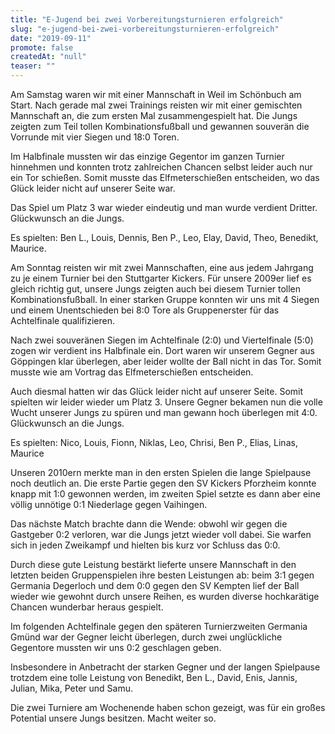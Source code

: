 ```yaml
---
title: "E-Jugend bei zwei Vorbereitungsturnieren erfolgreich"
slug: "e-jugend-bei-zwei-vorbereitungsturnieren-erfolgreich"
date: "2019-09-11"
promote: false
createdAt: "null"
teaser: ""
---
```

Am Samstag waren wir mit einer Mannschaft in Weil im Schönbuch am Start. Nach gerade mal zwei Trainings reisten wir mit einer gemischten Mannschaft an, die zum ersten Mal zusammengespielt hat. Die Jungs zeigten zum Teil tollen Kombinationsfußball und gewannen souverän die Vorrunde mit vier Siegen und 18:0 Toren.

Im Halbfinale mussten wir das einzige Gegentor im ganzen Turnier hinnehmen und konnten trotz zahlreichen Chancen selbst leider auch nur ein Tor schießen. Somit musste das Elfmeterschießen entscheiden, wo das Glück leider nicht auf unserer Seite war.

Das Spiel um Platz 3 war wieder eindeutig und man wurde verdient Dritter. Glückwunsch an die Jungs.

Es spielten: Ben L., Louis, Dennis, Ben P., Leo, Elay, David, Theo, Benedikt, Maurice.


Am Sonntag reisten wir mit zwei Mannschaften, eine aus jedem Jahrgang zu je einem Turnier bei den Stuttgarter Kickers. Für unsere 2009er lief es gleich richtig gut, unsere Jungs zeigten auch bei diesem Turnier tollen Kombinationsfußball. In einer starken Gruppe konnten wir uns mit 4 Siegen und einem Unentschieden bei 8:0 Tore als Gruppenerster für das Achtelfinale qualifizieren.

Nach zwei souveränen Siegen im Achtelfinale (2:0) und Viertelfinale (5:0) zogen wir verdient ins Halbfinale ein. Dort waren wir unserem Gegner aus Göppingen klar überlegen, aber leider wollte der Ball nicht in das Tor. Somit musste wie am Vortrag das Elfmeterschießen entscheiden.

Auch diesmal hatten wir das Glück leider nicht auf unserer Seite. Somit spielten wir leider wieder um Platz 3. Unsere Gegner bekamen nun die volle Wucht unserer Jungs zu spüren und man gewann hoch überlegen mit 4:0. Glückwunsch an die Jungs.

Es spielten: Nico, Louis, Fionn, Niklas, Leo, Chrisi, Ben P., Elias, Linas, Maurice




Unseren 2010ern merkte man in den ersten Spielen die lange Spielpause noch deutlich an. Die erste Partie gegen den SV Kickers Pforzheim konnte knapp mit 1:0 gewonnen werden, im zweiten Spiel setzte es dann aber eine völlig unnötige 0:1 Niederlage gegen Vaihingen.

Das nächste Match brachte dann die Wende: obwohl wir gegen die Gastgeber 0:2 verloren, war die Jungs jetzt wieder voll dabei. Sie warfen sich in jeden Zweikampf und hielten bis kurz vor Schluss das 0:0.

Durch diese gute Leistung bestärkt lieferte unsere Mannschaft in den letzten beiden Gruppenspielen ihre besten Leistungen ab: beim 3:1 gegen Germania Degerloch und dem 0:0 gegen den SV Kempten lief der Ball wieder wie gewohnt durch unsere Reihen, es wurden diverse hochkarätige Chancen wunderbar heraus gespielt.

Im folgenden Achtelfinale gegen den späteren Turnierzweiten Germania Gmünd war der Gegner leicht überlegen, durch zwei unglückliche Gegentore mussten wir uns 0:2 geschlagen geben.

Insbesondere in Anbetracht der starken Gegner und der langen Spielpause trotzdem eine tolle Leistung von Benedikt, Ben L., David, Enis, Jannis, Julian, Mika, Peter und Samu.



Die zwei Turniere am Wochenende haben schon gezeigt, was für ein großes Potential unsere Jungs besitzen. Macht weiter so.

